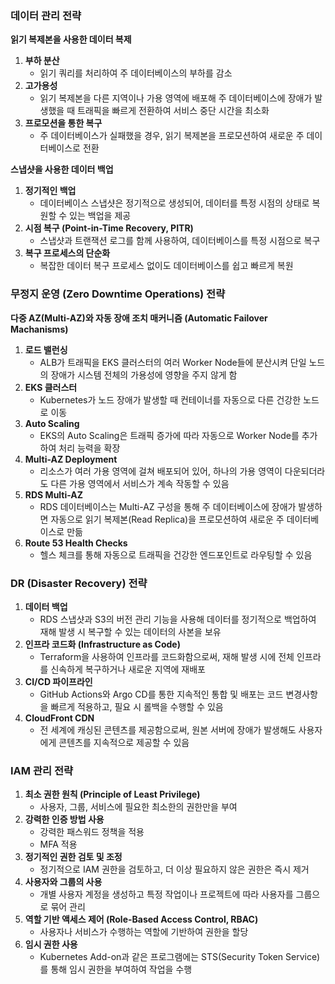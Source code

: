 ### 데이터 관리 전략

**읽기 복제본을 사용한 데이터 복제**

1. **부하 분산**
    - 읽기 쿼리를 처리하여 주 데이터베이스의 부하를 감소
2. **고가용성**
    - 읽기 복제본을 다른 지역이나 가용 영역에 배포해 주 데이터베이스에 장애가 발생했을 때 트래픽을 빠르게 전환하여 서비스 중단 시간을 최소화
3. **프로모션을 통한 복구**
    - 주 데이터베이스가 실패했을 경우, 읽기 복제본을 프로모션하여 새로운 주 데이터베이스로 전환

**스냅샷을 사용한 데이터 백업**

1. **정기적인 백업**
    - 데이터베이스 스냅샷은 정기적으로 생성되어, 데이터를 특정 시점의 상태로 복원할 수 있는 백업을 제공
2. **시점 복구 (Point-in-Time Recovery, PITR)**
    - 스냅샷과 트랜잭션 로그를 함께 사용하여, 데이터베이스를 특정 시점으로 복구
3. **복구 프로세스의 단순화**
    - 복잡한 데이터 복구 프로세스 없이도 데이터베이스를 쉽고 빠르게 복원

### 무정지 운영 (Zero Downtime Operations) 전략

**다중 AZ(Multi-AZ)와 자동 장애 조치 매커니즘 (Automatic Failover Machanisms)**

1. **로드 밸런싱**
    - ALB가 트래픽을 EKS 클러스터의 여러 Worker Node들에 분산시켜 단일 노드의 장애가 시스템 전체의 가용성에 영향을 주지 않게 함
2. **EKS 클러스터**
    - Kubernetes가 노드 장애가 발생할 때 컨테이너를 자동으로 다른 건강한 노드로 이동
3. **Auto Scaling**
    - EKS의 Auto Scaling은 트래픽 증가에 따라 자동으로 Worker Node를 추가하여 처리 능력을 확장
4. **Multi-AZ Deployment**
    - 리소스가 여러 가용 영역에 걸쳐 배포되어 있어, 하나의 가용 영역이 다운되더라도 다른 가용 영역에서 서비스가 계속 작동할 수 있음
5. **RDS Multi-AZ**
    - RDS 데이터베이스는 Multi-AZ 구성을 통해 주 데이터베이스에 장애가 발생하면 자동으로 읽기 복제본(Read Replica)을 프로모션하여 새로운 주 데이터베이스로 만듦
6. **Route 53 Health Checks**
    - 헬스 체크를 통해 자동으로 트래픽을 건강한 엔드포인트로 라우팅할 수 있음

### DR (Disaster Recovery) 전략

1. **데이터 백업**
    - RDS 스냅샷과 S3의 버전 관리 기능을 사용해 데이터를 정기적으로 백업하여 재해 발생 시 복구할 수 있는 데이터의 사본을 보유
2. **인프라 코드화 (Infrastructure as Code)**
    - Terraform을 사용하여 인프라를 코드화함으로써, 재해 발생 시에 전체 인프라를 신속하게 복구하거나 새로운 지역에 재배포
3. **CI/CD 파이프라인**
    - GitHub Actions와 Argo CD를 통한 지속적인 통합 및 배포는 코드 변경사항을 빠르게 적용하고, 필요 시 롤백을 수행할 수 있음
4. **CloudFront CDN**
    - 전 세계에 캐싱된 콘텐츠를 제공함으로써, 원본 서버에 장애가 발생해도 사용자에게 콘텐츠를 지속적으로 제공할 수 있음

### IAM 관리 전략

1. **최소 권한 원칙 (Principle of Least Privilege)**
    - 사용자, 그룹, 서비스에 필요한 최소한의 권한만을 부여
2. **강력한 인증 방법 사용**
    - 강력한 패스워드 정책을 적용
    - MFA 적용
3. **정기적인 권한 검토 및 조정**
    - 정기적으로 IAM 권한을 검토하고, 더 이상 필요하지 않은 권한은 즉시 제거
4. **사용자와 그룹의 사용**
    - 개별 사용자 계정을 생성하고 특정 작업이나 프로젝트에 따라 사용자를 그룹으로 묶어 관리
5. **역할 기반 액세스 제어 (Role-Based Access Control, RBAC)**
    - 사용자나 서비스가 수행하는 역할에 기반하여 권한을 할당
6. **임시 권한 사용**
    - Kubernetes Add-on과 같은 프로그램에는 STS(Security Token Service)를 통해 임시 권한을 부여하여 작업을 수행
